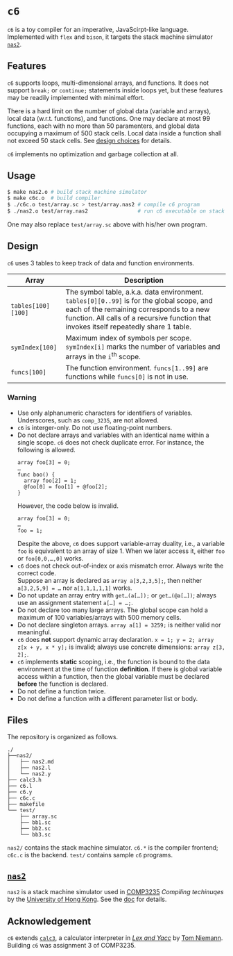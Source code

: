 # `c6`

`c6` is a toy compiler for an imperative, JavaScirpt-like language. Implemented with `flex` and `bison`, it targets the stack machine simulator [`nas2`](https://github.com/YconquestY/comp3235/tree/main/nas2).

## Features

`c6` supports loops, multi-dimensional arrays, and functions. It does not support `break;` or `continue;` statements inside loops yet, but these features may be readily implemented with minimal effort.

There is a hard limit on the number of global data (variable and arrays), local data (w.r.t. functions), and functions. One may declare at most $99$ functions, each with no more than $50$ paramenters, and global data occupying a maximum of $500$ stack cells. Local data inside a function shall not exceed $50$ stack cells. See [design choices](#design) for details.

`c6` implements no optimization and garbage collection at all.

## Usage

```bash
$ make nas2.o # build stack machine simulator
$ make c6c.o  # build compiler
$ ./c6c.o test/array.sc > test/array.nas2 # compile c6 program
$ ./nas2.o test/array.nas2                # run c6 executable on stack machine
```

One may also replace `test/array.sc` above with his/her own program.

## Design

`c6` uses $3$ tables to keep track of data and function environments.

| Array | Description |
| ---   | ---         |
| `tables[100][100]`| The symbol table, a.k.a. data environment. `tables[0][0..99]` is for the global scope, and each of the remaining corresponds to a new function. All calls of a recursive function that invokes itself repeatedly share $1$ table. |
| `symIndex[100]`| Maximum index of symbols per scope. `symIndex[i]` marks the number of variables and arrays in the $\texttt{i}^\text{th}$ scope. |
| `funcs[100]` | The function environment. `funcs[1..99]` are functions while `funcs[0]` is not in use. |

### Warning

- Use only alphanumeric characters for identifiers of variables. Underscores, such as `comp_3235`, are not allowed.
- `c6` is interger-only. Do not use floating-point numbers.
- Do not declare arrays and variables with an identical name within a single scope. `c6` does not check duplicate error. For instance, the following is allowed.<br>
  ```
  array foo[3] = 0;
  …
  func boo() {
    array foo[2] = 1;
    @foo[0] = foo[1] + @foo[2];
  }
  ```
  However, the code below is invalid.
  ```
  array foo[3] = 0;
  …
  foo = 1;
  ```
  Despite the above, `c6` does support variable-array duality, i.e., a variable `foo` is equivalent to an array of size $1$. When we later access it, either `foo` or `foo[0,0,…,0]` works.
- `c6` does not check out-of-index or axis mismatch error. Always write the correct code.<br>
  Suppose an array is declared as `array a[3,2,3,5];`, then neither `a[3,2,5,9] = …` nor `a[1,1,1,1,1]` works.
-  Do not update an array entry with `get…(a[…]);` or `get…(@a[…])`; always use an assignment statement `a[…] = …;`.
- Do not declare too many large arrays. The global scope can hold a maximum of $100$ variables/arrays with $500$ memory cells.
- Do not declare singleton arrays. `array a[1] = 3259;` is neither valid nor meaningful.
- `c6` does **not** support dynamic array declaration. `x = 1; y = 2; array z[x + y, x * y];` is invalid; always use concrete dimensions: `array z[3, 2];`.
- `c6` implements **static** scoping, i.e., the function is bound to the data environment at the time of function **definition**. If there is global variable access within a function, then the global variable must be declared **before** the function is declared.
- Do not define a function twice.
- Do not define a function with a different parameter list or body.

## Files

The repository is organized as follows.

```
./
├──nas2/
│   ├── nas2.md
│   ├── nas2.l
│   └── nas2.y
├── calc3.h
├── c6.l
├── c6.y
├── c6c.c
├── makefile
└── test/
    ├── array.sc
    ├── bb1.sc
    ├── bb2.sc
    └── bb3.sc
```

`nas2/` contains the stack machine simulator. `c6.*` is the compiler frontend; `c6c.c` is the backend. `test/` contains sample `c6` programs.

## [`nas2`](https://github.com/YconquestY/comp3235/tree/main/nas2)

`nas2` is a stack machine simulator used in [COMP3235](https://www.cs.hku.hk/index.php/programmes/course-offered?infile=2022/comp3235.html) *Compiling techinuqes* by the [University of Hong Kong](https://hku.hk). See the [doc](https://github.com/YconquestY/comp3235/blob/main/nas2/nas2.md) for details.

## Acknowledgement

`c6` extends [`calc3`](https://epaperpress.com/lexandyacc/download/LexAndYaccCode.zip), a calculator interpreter in [*Lex and Yacc*](https://www.epaperpress.com/lexandyacc/index.html) by [Tom Niemann](https://www.epaperpress.com/whoami/index.html). Building `c6` was assignment 3 of COMP3235.
